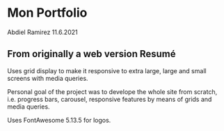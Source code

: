 # Mon Portfolio

Abdiel Ramirez 11.6.2021

## From originally a web version Resumé

Uses grid display to make it responsive to extra large, large and small screens with media queries.

Personal goal of the project was to develope the whole site from scratch, i.e. progress bars, carousel, responsive features by means of grids and media queries.

Uses FontAwesome 5.13.5 for logos.
